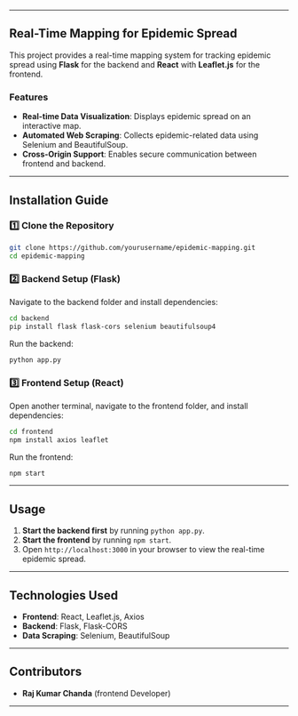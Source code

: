   

---

## Real-Time Mapping for Epidemic Spread

This project provides a real-time mapping system for tracking epidemic spread using **Flask** for the backend and **React** with **Leaflet.js** for the frontend.

### Features
- **Real-time Data Visualization**: Displays epidemic spread on an interactive map.
- **Automated Web Scraping**: Collects epidemic-related data using Selenium and BeautifulSoup.
- **Cross-Origin Support**: Enables secure communication between frontend and backend.

---

## Installation Guide

### 1️⃣ Clone the Repository  
```bash
git clone https://github.com/yourusername/epidemic-mapping.git
cd epidemic-mapping
```

### 2️⃣ Backend Setup (Flask)
Navigate to the backend folder and install dependencies:  
```bash
cd backend
pip install flask flask-cors selenium beautifulsoup4
```
Run the backend:  
```bash
python app.py
```

### 3️⃣ Frontend Setup (React)
Open another terminal, navigate to the frontend folder, and install dependencies:  
```bash
cd frontend
npm install axios leaflet
```
Run the frontend:  
```bash
npm start
```

---

## Usage
1. **Start the backend first** by running `python app.py`.  
2. **Start the frontend** by running `npm start`.  
3. Open `http://localhost:3000` in your browser to view the real-time epidemic spread.

---

## Technologies Used
- **Frontend**: React, Leaflet.js, Axios  
- **Backend**: Flask, Flask-CORS  
- **Data Scraping**: Selenium, BeautifulSoup  

---

## Contributors  
- **Raj Kumar Chanda** (frontend Developer)  

---
